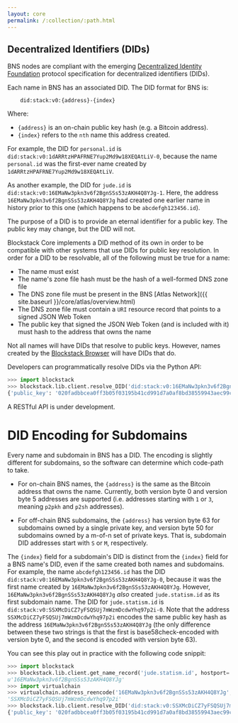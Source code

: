 ```yaml
---
layout: core
permalink: /:collection/:path.html
---
```

## Decentralized Identifiers (DIDs)

BNS nodes are compliant with the emerging
[Decentralized Identity Foundation](http://identity.foundation) protocol
specification for decentralized identifiers (DIDs).

Each name in BNS has an associated DID.  The DID format for BNS is:

```
    did:stack:v0:{address}-{index}
```

Where:
* `{address}` is an on-chain public key hash (e.g. a Bitcoin address).
* `{index}` refers to the `nth` name this address created.

For example, the DID for `personal.id` is
`did:stack:v0:1dARRtzHPAFRNE7Yup2Md9w18XEQAtLiV-0`, because the name
`personal.id` was the first-ever name created by
`1dARRtzHPAFRNE7Yup2Md9w18XEQAtLiV`.

As another example, the DID for `jude.id` is `did:stack:v0:16EMaNw3pkn3v6f2BgnSSs53zAKH4Q8YJg-1`.
Here, the address `16EMaNw3pkn3v6f2BgnSSs53zAKH4Q8YJg` had created one earlier
name in history prior to this one (which happens to be `abcdefgh123456.id`).

The purpose of a DID is to provide an eternal identifier for a public key.
The public key may change, but the DID will not.

Blockstack Core implements a DID method of its own
in order to be compatible with other systems that use DIDs for public key resolution.
In order for a DID to be resolvable, all of the following must be true for a
name:

* The name must exist
* The name's zone file hash must be the hash of a well-formed DNS zone file
* The DNS zone file must be present in the BNS [Atlas Network]({{ site.baseurl }}/core/atlas/overview.html)
* The DNS zone file must contain a `URI` resource record that points to a signed
  JSON Web Token
* The public key that signed the JSON Web Token (and is included with it) must
  hash to the address that owns the name

Not all names will have DIDs that resolve to public keys.  However, names created by the [Blockstack
Browser](https://github.com/blockstack/blockstack-browser) will have DIDs that
do.

Developers can programmatically resolve DIDs via the Python API:

```Python
>>> import blockstack
>>> blockstack.lib.client.resolve_DID('did:stack:v0:16EMaNw3pkn3v6f2BgnSSs53zAKH4Q8YJg-1', hostport='https://node.blockstack.org:6263')
{'public_key': '020fadbbcea0ff3b05f03195b41cd991d7a0af8bd38559943aec99cbdaf0b22cc8'}
```

A RESTful API is under development.


# DID Encoding for Subdomains

Every name and subdomain in BNS has a DID.  The encoding is slightly different
for subdomains, so the software can determine which code-path to take.

* For on-chain BNS names, the `{address}` is the same as the Bitcoin address
  that owns the name.  Currently, both version byte 0 and version byte 5
addresses are supported (i.e. addresses starting with `1` or `3`, meaning `p2pkh` and
`p2sh` addresses).

* For off-chain BNS subdomains, the `{address}` has version byte 63 for
  subdomains owned by a single private key, and version byte 50 for subdomains
owned by a m-of-n set of private keys.  That is, subdomain DID addresses start
with `S` or `M`, respectively.

The `{index}` field for a subdomain's DID is distinct from the `{index}` field
for a BNS name's DID, even if the same created both names and subdomains.
For example, the name `abcdefgh123456.id` has the DID `did:stack:v0:16EMaNw3pkn3v6f2BgnSSs53zAKH4Q8YJg-0`,
because it was the first name created by `16EMaNw3pkn3v6f2BgnSSs53zAKH4Q8YJg`.
However, `16EMaNw3pkn3v6f2BgnSSs53zAKH4Q8YJg` *also* created `jude.statism.id`
as its first subdomain name.  The DID for `jude.statism.id` is
`did:stack:v0:SSXMcDiCZ7yFSQSUj7mWzmDcdwYhq97p2i-0`.  Note that the address
`SSXMcDiCZ7yFSQSUj7mWzmDcdwYhq97p2i` encodes the same public key hash as the address
`16EMaNw3pkn3v6f2BgnSSs53zAKH4Q8YJg` (the only difference between these two
strings is that the first is base58check-encoded with version byte 0, and the
second is encoded with version byte 63).

You can see this play out in practice with the following code snippit:

```python
>>> import blockstack
>>> blockstack.lib.client.get_name_record('jude.statism.id', hostport='https://node.blockstack.org:6263')['address']
u'16EMaNw3pkn3v6f2BgnSSs53zAKH4Q8YJg'
>>> import virtualchain
>>> virtualchain.address_reencode('16EMaNw3pkn3v6f2BgnSSs53zAKH4Q8YJg', version_byte=63)
'SSXMcDiCZ7yFSQSUj7mWzmDcdwYhq97p2i'
>>> blockstack.lib.client.resolve_DID('did:stack:v0:SSXMcDiCZ7yFSQSUj7mWzmDcdwYhq97p2i-0', hostport='https://node.blockstack.org:6263')
{'public_key': '020fadbbcea0ff3b05f03195b41cd991d7a0af8bd38559943aec99cbdaf0b22cc8'}
```
